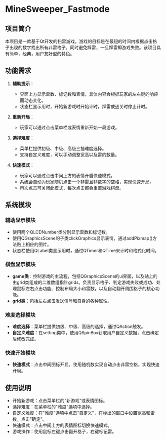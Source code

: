 # MineSweeper_Fastmode

## 项目简介

本项目是一款基于Qt开发的扫雷游戏。游戏的目标是在最短的时间内根据点击格子出现的数字找出所有非雷格子，同时避免踩雷，一旦踩雷即游戏失败。该项目具有简单，经典，用户友好型的特色。

## 功能需求

1. **辅助提示**：
   - 界面上方显示雷数、标记数和表情，具体内容会根据玩家的左右键的响应而动态变化。
   - 状态栏显示用时，开始新游戏时开始计时，踩雷或通关时停止计时。

2. **重新开局**：
   - 玩家可以通过点击菜单栏或表情重新开始一局游戏。

3. **选择难度**：
   - 菜单栏提供初级、中级、高级三挡难度选择。
   - 支持自定义难度，可以手动调整宽高以及雷的数量。

4. **快速模式**：
   - 玩家可以通过点击中间上方的表情开启快速模式。
   - 系统会自动为玩家随机点击一个非雷且非数字的空格，实现快速开局。
   - 再次点击可关闭此模式，每次点击都会重置游戏棋盘。

## 系统模块

### 辅助显示模块
- 使用两个QLCDNumber类分别显示雷数和标记数。
- 使用QGraphicsScene的子类clickGraphics显示表情，通过addPixmap()方法贴上相应的图片。
- 状态栏使用QLabel类显示用时，通过QTimer和QTime来计时和格式化时间。

### 棋盘显示模块
- **game类**：控制游戏的主流程，包括QGraphicsScene的ui界面，以及贴上的由grid类组成的二维数组指针grids。负责显示格子、判定游戏失败或成功、处理鼠标左右点击功能、控制布局大小和雷数，以及自动翻开周围格子的核心功能。
- **grid类**：包括左右点击发送信号和自身的各种属性。

### 难度选择模块
- **难度选择**：菜单栏提供初级、中级、高级的选择，通过QAction触发。
- **自定义难度**：在setting类中，使用QSpinBox获取用户自定义数据，点击确定后修改完成。

### 快速开始模块
- **快速模式**：点击中间图标开启，使用随机数实现自动点击非雷空格，实现快速开局。

## 使用说明

- 开始新游戏：点击菜单栏的"新游戏"或表情图标。
- 选择难度：在菜单栏的"难度"选项中选择。
- 自定义难度：在"难度"选项中点击"自定义"，在弹出的窗口中设置宽高和雷数，点击"确定"。
- 快速模式：点击中间上方的表情图标切换快速模式。
- 游戏操作：使用鼠标左键点击翻开格子，右键标记雷。

